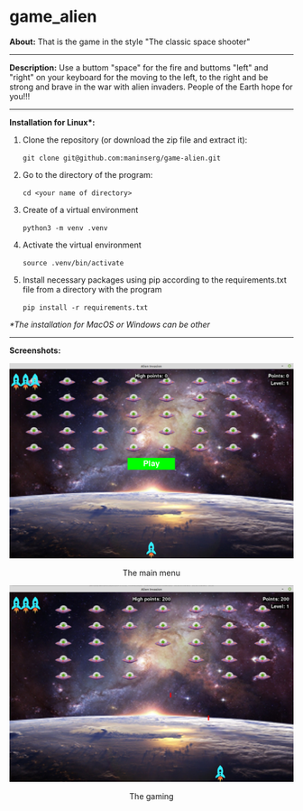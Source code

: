 # game_alien

**About:** That is the game in the style "The classic space shooter"

<hr>

**Description:** Use a buttom "space" for the fire and buttoms "left" and "right" on your keyboard for the moving to the left, to the right and be strong and brave in the war with alien invaders. People of the Earth hope for you!!!

<hr>

<b>Installation for Linux*:</b>

1. Clone the repository (or download the zip file and extract it):

    `git clone git@github.com:maninserg/game-alien.git`

2. Go to the directory of the program:
   
    `cd <your name of directory>`

2. Create of a virtual environment

    `python3 -m venv .venv`

3. Activate the virtual environment

    `source .venv/bin/activate`

3. Install necessary packages using pip according to the requirements.txt file from a directory with the program

    `pip install -r requirements.txt`

<i>*The installation for MacOS or Windows can be other</i>

<hr>

**Screenshots:**

<p align="center">
  <img src="screenshots/main_menu.png"/>
<p align="center">The main menu<p align="center">
</p>

<p align="center">
  <img src="screenshots/process_game.png"/>
<p align="center">The gaming<p align="center">
</p>
